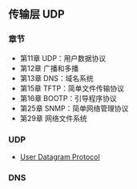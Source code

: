 ## 传输层 UDP

### 章节

- 第11章 UDP：用户数据协议
- 第12章 广播和多播
- 第13章 DNS：域名系统
- 第15章 TFTP：简单文件传输协议
- 第16章 BOOTP：引导程序协议
- 第25章 SNMP：简单网络管理协议
- 第29章 网络文件系统

### UDP

- [User Datagram Protocol](https://en.wikipedia.org/wiki/User_Datagram_Protocol)

### DNS